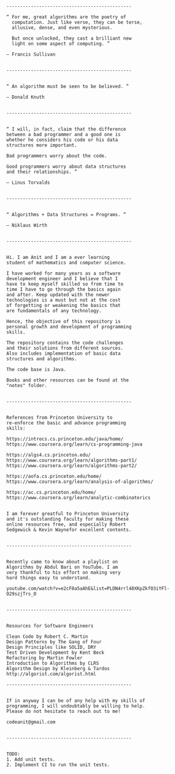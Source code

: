 

    ----------------------------------------------

    “ For me, great algorithms are the poetry of
      computation. Just like verse, they can be terse,
      allusive, dense, and even mysterious.

      But once unlocked, they cast a brilliant new
      light on some aspect of computing. ”

    — Francis Sullivan


    ----------------------------------------------


    “ An algorithm must be seen to be believed. ”

    — Donald Knuth


    ----------------------------------------------


    “ I will, in fact, claim that the difference
    between a bad programmer and a good one is
    whether he considers his code or his data
    structures more important.

    Bad programmers worry about the code.

    Good programmers worry about data structures
    and their relationships. ”

    — Linus Torvalds


    ----------------------------------------------


    “ Algorithms + Data Structures = Programs. ”

    — Niklaus Wirth


    ----------------------------------------------


    Hi. I am Anit and I am a ever learning
    student of mathematics and computer science.

    I have worked for many years as a software
    development engineer and I believe that I
    have to keep myself skilled so from time to
    time I have to go through the basics again
    and after. Keep updated with the newer
    technologies is a must but not at the cost
    of forgetting or weakening the basics that
    are fundamentals of any technology.

    Hence, the objective of this repository is
    personal growth and development of programming
    skills.

    The repository contains the code challenges
    and their solutions from different sources.
    Also includes implementation of basic data
    structures and algorithms.

    The code base is Java.

    Books and other resources can be found at the
    "notes" folder.


    ----------------------------------------------


    References from Princeton University to
    re-enforce the basic and advance programming
    skills:

    https://introcs.cs.princeton.edu/java/home/
    https://www.coursera.org/learn/cs-programming-java

    https://algs4.cs.princeton.edu/
    https://www.coursera.org/learn/algorithms-part1/
    https://www.coursera.org/learn/algorithms-part2/

    https://aofa.cs.princeton.edu/home/
    https://www.coursera.org/learn/analysis-of-algorithms/

    https://ac.cs.princeton.edu/home/
    https://www.coursera.org/learn/analytic-combinatorics


    I am forever greatful to Princeton University
    and it's outstanding faculty for making these
    online resources free, and especially Robert
    Sedgewick & Kevin Waynefor excellent contents.


    ----------------------------------------------


    Recently came to know about a playlist on 
    Algorithms by Abdul Bari on YouTube. I am 
    very thankful to his effort on making very
    hard things easy to understand.

    youtube.com/watch?v=e2cF8a5aAhE&list=PLDN4rrl48XKpZkf03iYFl-O29szjTrs_O


    ----------------------------------------------


    Resources for Software Engineers
    
    Clean Code by Robert C. Martin
    Design Patterns by The Gang of Four
    Design Principles like SOLID, DRY
    Test Driven Development by Kent Beck
    Refactoring by Martin Fowler
    Introduction to Algorithms by CLRS
    Algorithm Design by Kleinberg & Tardos
    http://algorist.com/algorist.html

    ----------------------------------------------
 

    If in anyway I can be of any help with my skills of
    programming, I will undoubtably be willing to help.
    Please do not hesitate to reach out to me!

    codeanit@gmail.com


    ----------------------------------------------


    TODO:
    1. Add unit tests.
    2. Implement CI to run the unit tests.